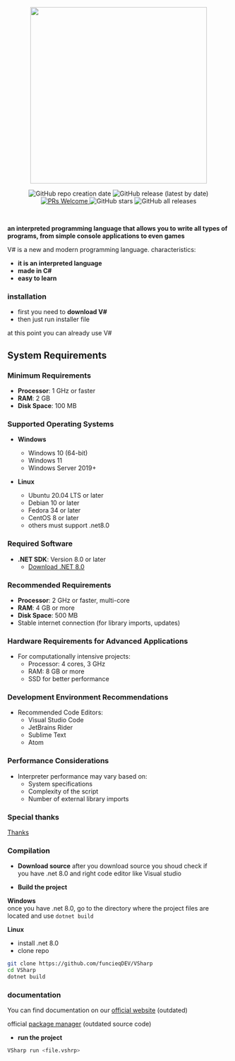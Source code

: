 <p align="center">
<img src="art/vs_logo.png" width="400px">
</p>
<p align="center">
  <img src="https://img.shields.io/badge/created-July%202024-brightgreen?style=for-the-badge" alt="GitHub repo creation date">
  <img src="https://img.shields.io/github/v/release/funcieqDEV/VSharp?style=for-the-badge" alt="GitHub release (latest by date)">
  <a href="CONTRIBUTING.md">
    <img src="https://img.shields.io/badge/PRs-welcome-brightgreen.svg?style=for-the-badge" alt="PRs Welcome">
  </a>
  <img src="https://img.shields.io/github/stars/funcieqDev/VSharp?style=for-the-badge" alt="GitHub stars">
  <img src="https://img.shields.io/github/downloads/funcieqDev/VSharp/total?style=for-the-badge" alt="GitHub all releases">
</p>



<br>

**an interpreted programming language that allows you to write all types of programs, from simple console applications to even games**


V# is a new and modern programming language. 
characteristics:
- **it is an interpreted language**
- **made in C#**
- **easy to learn**

### installation
 - first you need to **download V#**
 - then just run installer file

at this point you can already use V#

## System Requirements

### Minimum Requirements
- **Processor**: 1 GHz or faster
- **RAM**: 2 GB
- **Disk Space**: 100 MB

### Supported Operating Systems
- **Windows**
  - Windows 10 (64-bit)
  - Windows 11
  - Windows Server 2019+

- **Linux**
  - Ubuntu 20.04 LTS or later
  - Debian 10 or later
  - Fedora 34 or later
  - CentOS 8 or later
  - others must support .net8.0


### Required Software
- **.NET SDK**: Version 8.0 or later
  - [Download .NET 8.0](https://dotnet.microsoft.com/download/dotnet/8.0)

### Recommended Requirements
- **Processor**: 2 GHz or faster, multi-core
- **RAM**: 4 GB or more
- **Disk Space**: 500 MB
- Stable internet connection (for library imports, updates)

### Hardware Requirements for Advanced Applications
- For computationally intensive projects:
  - Processor: 4 cores, 3 GHz
  - RAM: 8 GB or more
  - SSD for better performance

### Development Environment Recommendations
- Recommended Code Editors:
  - Visual Studio Code
  - JetBrains Rider
  - Sublime Text
  - Atom


### Performance Considerations
- Interpreter performance may vary based on:
  - System specifications
  - Complexity of the script
  - Number of external library imports

### Special thanks
[Thanks](https://github.com/funcieqDEV/VSharp/blob/main/SPECIAL_THANKS.md)

### Compilation
- **Download source**
after you download source you shoud check if<br> you have .net 8.0 and right code editor like Visual studio

- **Build the project**<br>

**Windows**<br>
once you have .net 8.0, go to the directory where the project files are located and use `dotnet build`
<br>

**Linux**<br>
 - install .net 8.0<br>
 - clone repo
 ```bash
 git clone https://github.com/funcieqDEV/VSharp
 cd VSharp
 dotnet build
 ```



### documentation
 You can find documentation on our [official website](https://funcieqdev.github.io/vsharp-docs) (outdated)

official [package manager](https://github.com/funcieqDEV/VSPLib) (outdated source code)
- **run the project**
```bash
VSharp run <file.vshrp>
```


